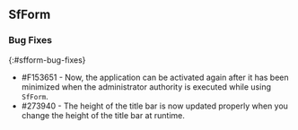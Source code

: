 ## SfForm

### Bug Fixes
{:#sfform-bug-fixes}

* \#F153651 - Now, the application can be activated again after it has been minimized when the administrator authority is executed while using `SfForm`.
* \#273940 - The height of the title bar is now updated properly when you change the height of the title bar at runtime.